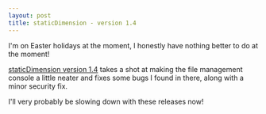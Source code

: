 ```yaml
---
layout: post
title: staticDimension - version 1.4
---
```


I'm on Easter holidays at the moment, I honestly have nothing better to do at the moment!

[staticDimension version 1.4](/files/staticDimension-1.4.tar.gz) takes a shot at making the file management console a little neater and fixes some bugs I found in there, along with a minor security fix.

I'll very probably be slowing down with these releases now!